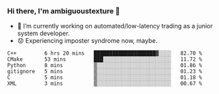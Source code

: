 ### Hi there, I'm ambiguoustexture 👋

<!--
**ambiguoustexture/ambiguoustexture** is a ✨ _special_ ✨ repository because its `README.md` (this file) appears on your GitHub profile.

Here are some ideas to get you started:
-->
- 🔭 I’m currently working on automated/low-latency trading as a junior system developer.
- :worried: Experiencing imposter syndrome now, maybe.

<!--START_SECTION:waka-->

```text
C++         6 hrs 20 mins   ████████████████████▓░░░░   82.70 %
CMake       53 mins         ███░░░░░░░░░░░░░░░░░░░░░░   11.72 %
Python      8 mins          ▒░░░░░░░░░░░░░░░░░░░░░░░░   01.86 %
gitignore   5 mins          ▒░░░░░░░░░░░░░░░░░░░░░░░░   01.23 %
C           5 mins          ▒░░░░░░░░░░░░░░░░░░░░░░░░   01.18 %
XML         3 mins          ▒░░░░░░░░░░░░░░░░░░░░░░░░   00.67 %
```

<!--END_SECTION:waka-->
